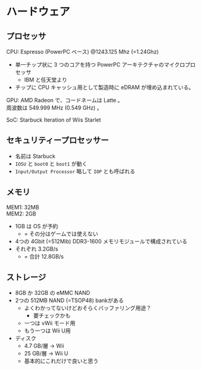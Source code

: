 # ハードウェア
## プロセッサ
CPU: Espresso (PowerPC ベース) @1243.125 Mhz (=1.24Ghz)
- 単一チップ状に 3 つのコアを持つ PowerPC アーキテクチャのマイクロプロセッサ
  - IBM と任天堂より
- チップに CPU キャッシュ用として製造時に eDRAM が埋め込まれている。

GPU: AMD Radeon で、コードネームは Latte 。<br>
周波数は 549.999 MHz (0.549 GHz) 。

SoC: Starbuck Iteration of Wiis Starlet

## セキュリティープロセッサー
- 名前は Starbuck
- `IOSU` と `boot0` と `boot1` が動く
- `Input/Output Processor` 略して `IOP` とも呼ばれる

## メモリ
MEM1: 32MB  
MEM2: 2GB
- 1GB は OS が予約
  - = その分はゲームでは使えない
- 4つの 4Gbit (=512Mib) DDR3-1600 メモリモジュールで構成されている
- それぞれ 3.2GB/s
  - = 合計 12.8GB/s

## ストレージ
- 8GB か 32GB の eMMC NAND
- 2つの 512MB NAND (=TSOP48) bankがある
  - よくわかってないけどおそらくバッファリング用途？
    - 要チェックかも
  - 一つは vWii モード用
  - もう一つは Wii U用
- ディスク
  - 4.7 GB/層 → Wii
  - 25 GB/層 → Wii U
  - 基本的にこれだけで良いと思う

